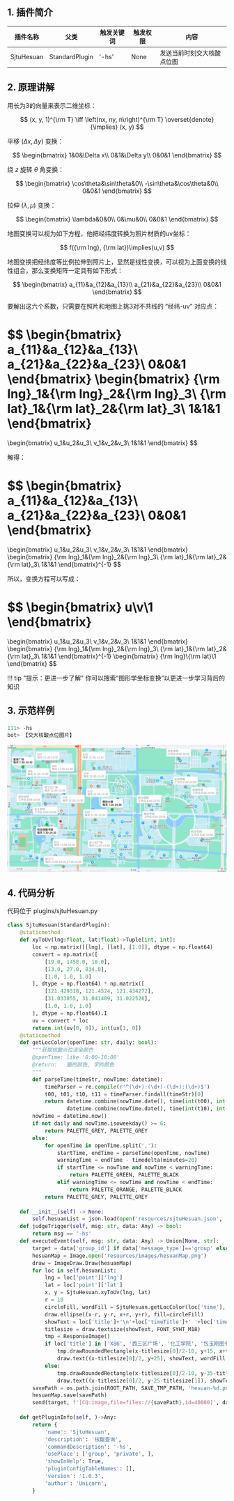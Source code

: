 ## 1. 插件简介

| 插件名称 | 父类 | 触发关键词 | 触发权限| 内容 |
| ---- | ---- | ---- | ---- | ---- |
| SjtuHesuan | StandardPlugin | '-hs' | None | 发送当前时刻交大核酸点位图 |

## 2. 原理讲解

用长为3的向量来表示二维坐标：

$$
(x, y, 1)^{\rm T} \iff \left(nx, ny, n\right)^{\rm T} \overset{denote}{\implies} (x, y)
$$

平移 $(\Delta x, \Delta y)$ 变换：

$$
\begin{bmatrix}
1&0&\Delta x\\
0&1&\Delta y\\
0&0&1
\end{bmatrix}
$$

绕 $z$ 旋转 $\theta$ 角变换：

$$
\begin{bmatrix}
\cos\theta&\sin\theta&0\\
-\sin\theta&\cos\theta&0\\
0&0&1
\end{bmatrix}
$$

拉伸 $(\lambda, \mu)$ 变换：

$$
\begin{bmatrix}
\lambda&0&0\\
0&\mu&0\\
0&0&1
\end{bmatrix}
$$

地图变换可以视为如下方程，他把经纬度转换为照片材质的uv坐标：

$$
f({\rm lng}, {\rm lat})\implies(u,v)
$$

地图变换把经纬度等比例拉伸到照片上，显然是线性变换，可以视为上面变换的线性组合，那么变换矩阵一定具有如下形式：

$$
\begin{bmatrix}
a_{11}&a_{12}&a_{13}\\
a_{21}&a_{22}&a_{23}\\
0&0&1
\end{bmatrix}
$$

要解出这六个系数，只需要在照片和地图上挑3对不共线的 “经纬-uv” 对应点：

$$
\begin{bmatrix}
a_{11}&a_{12}&a_{13}\\
a_{21}&a_{22}&a_{23}\\
0&0&1
\end{bmatrix}
\begin{bmatrix}
{\rm lng}_1&{\rm lng}_2&{\rm lng}_3\\
{\rm lat}_1&{\rm lat}_2&{\rm lat}_3\\
1&1&1
\end{bmatrix}
=
\begin{bmatrix}
u_1&u_2&u_3\\
v_1&v_2&v_3\\
1&1&1
\end{bmatrix}
$$

解得：

$$
\begin{bmatrix}
a_{11}&a_{12}&a_{13}\\
a_{21}&a_{22}&a_{23}\\
0&0&1
\end{bmatrix}
=
\begin{bmatrix}
u_1&u_2&u_3\\
v_1&v_2&v_3\\
1&1&1
\end{bmatrix}
\begin{bmatrix}
{\rm lng}_1&{\rm lng}_2&{\rm lng}_3\\
{\rm lat}_1&{\rm lat}_2&{\rm lat}_3\\
1&1&1
\end{bmatrix}^{-1}
$$

所以，变换方程可以写成：

$$
\begin{bmatrix}
u\\v\\1
\end{bmatrix}
=
\begin{bmatrix}
u_1&u_2&u_3\\
v_1&v_2&v_3\\
1&1&1
\end{bmatrix}
\begin{bmatrix}
{\rm lng}_1&{\rm lng}_2&{\rm lng}_3\\
{\rm lat}_1&{\rm lat}_2&{\rm lat}_3\\
1&1&1
\end{bmatrix}^{-1}
\begin{bmatrix}
{\rm lng}\\{\rm lat}\\1
\end{bmatrix}
$$

!!! tip "提示：更进一步了解"
    你可以搜索“图形学坐标变换”以更进一步学习背后的知识

## 3. 示范样例

```bash
111> -hs
bot> 【交大核酸点位图片】
```

![](../../images/plugins/hesuan.png)

## 4. 代码分析

代码位于 plugins/sjtuHesuan.py

```python
class SjtuHesuan(StandardPlugin):
    @staticmethod
    def xyToUv(lng:float, lat:float)->Tuple[int, int]:
        loc = np.matrix([[lng], [lat], [1.0]], dtype = np.float64)
        convert = np.matrix([
            [19.0, 1458.0, 10.0],
            [13.0, 27.0, 834.0],
            [1.0, 1.0, 1.0]
        ], dtype = np.float64) * np.matrix([
            [121.429318, 121.4524, 121.434272],
            [31.033855, 31.041409, 31.022526],
            [1.0, 1.0, 1.0]
        ], dtype = np.float64).I
        uv = convert * loc
        return int(uv[0, 0]), int(uv[1, 0])
    @staticmethod
    def getLocColor(openTime: str, daily: bool):
        """获取核酸点位渲染颜色
        @openTime: like '8:00-10:00'
        @return:   圈的颜色, 字的颜色
        """
        def parseTime(timeStr, nowTime: datetime):
            timeParser = re.compile(r'^(\d+):(\d+)-(\d+):(\d+)$')
            t00, t01, t10, t11 = timeParser.findall(timeStr)[0]
            return datetime.combine(nowTime.date(), time(int(t00), int(t01))), \
                   datetime.combine(nowTime.date(), time(int(t10), int(t11)))
        nowTime = datetime.now()
        if not daily and nowTime.isoweekday() >= 6:
            return PALETTE_GREY, PALETTE_GREY
        else:
            for openTime in openTime.split(','):
                startTime, endTime = parseTime(openTime, nowTime)
                warningTime = endTime - timedelta(minutes=20)
                if startTime <= nowTime and nowTime < warningTime:
                    return PALETTE_GREEN, PALETTE_BLACK
                elif warningTime <= nowTime and nowTime < endTime:
                    return PALETTE_ORANGE, PALETTE_BLACK
            return PALETTE_GREY, PALETTE_GREY
            
    def __init__(self) -> None:
        self.hesuanList = json.load(open('resources/sjtuHesuan.json', 'r'))
    def judgeTrigger(self, msg: str, data: Any) -> bool:
        return msg == '-hs'
    def executeEvent(self, msg: str, data: Any) -> Union[None, str]:
        target = data['group_id'] if data['message_type']=='group' else data['user_id']
        hesuanMap = Image.open('resources/images/hesuanMap.png')
        draw = ImageDraw.Draw(hesuanMap)
        for loc in self.hesuanList:
            lng = loc['point']['lng']
            lat = loc['point']['lat']
            x, y = SjtuHesuan.xyToUv(lng, lat)
            r = 10
            circleFill, wordFill = SjtuHesuan.getLocColor(loc['time'], loc['timeTitle'] == '每天')
            draw.ellipse((x-r, y-r, x+r, y+r), fill=circleFill)
            showText = loc['title']+'\n'+loc['timeTitle']+' '+loc['time']
            titlesize = draw.textsize(showText, FONT_SYHT_M18)
            tmp = ResponseImage()
            if loc['title'] in ['X86', '西三区广场', '化工学院', '包玉刚图书馆', '船建学院', 'X56', 'D28', 'D35', 'D25']:
                tmp.drawRoundedRectangle(x-titlesize[0]/2-10, y+15, x+titlesize[0]/2+10, y+35+titlesize[1], fill = PALETTE_WHITE, border = True, target = hesuanMap)
                draw.text((x-titlesize[0]/2, y+25), showText, wordFill , FONT_SYHT_M18)
            else:
                tmp.drawRoundedRectangle(x-titlesize[0]/2-10, y-35-titlesize[1], x+titlesize[0]/2+10, y-15, fill = PALETTE_WHITE, border = True, target = hesuanMap)
                draw.text((x-titlesize[0]/2, y-25-titlesize[1]), showText, wordFill , FONT_SYHT_M18)
        savePath = os.path.join(ROOT_PATH, SAVE_TMP_PATH, 'hesuan-%d.png'%target)
        hesuanMap.save(savePath)
        send(target, f'[CQ:image,file=files://{savePath},id=40000]', data['message_type'])

    def getPluginInfo(self, )->Any:
        return {
            'name': 'SjtuHesuan',
            'description': '核酸查询',
            'commandDescription': '-hs',
            'usePlace': ['group', 'private', ],
            'showInHelp': True,
            'pluginConfigTableNames': [],
            'version': '1.0.3',
            'author': 'Unicorn',
        }
```
